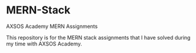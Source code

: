# MERN-Stack
AXSOS Academy MERN Assignments

This repository is for the MERN stack assignments that I have solved during my time with AXSOS Academy.
